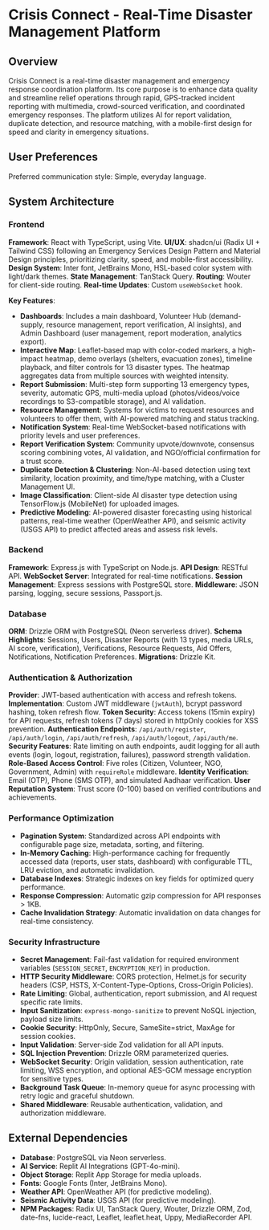 # Crisis Connect - Real-Time Disaster Management Platform

## Overview
Crisis Connect is a real-time disaster management and emergency response coordination platform. Its core purpose is to enhance data quality and streamline relief operations through rapid, GPS-tracked incident reporting with multimedia, crowd-sourced verification, and coordinated emergency responses. The platform utilizes AI for report validation, duplicate detection, and resource matching, with a mobile-first design for speed and clarity in emergency situations.

## User Preferences
Preferred communication style: Simple, everyday language.

## System Architecture

### Frontend
**Framework**: React with TypeScript, using Vite.
**UI/UX**: shadcn/ui (Radix UI + Tailwind CSS) following an Emergency Services Design Pattern and Material Design principles, prioritizing clarity, speed, and mobile-first accessibility.
**Design System**: Inter font, JetBrains Mono, HSL-based color system with light/dark themes.
**State Management**: TanStack Query.
**Routing**: Wouter for client-side routing.
**Real-time Updates**: Custom `useWebSocket` hook.

**Key Features**:
-   **Dashboards**: Includes a main dashboard, Volunteer Hub (demand-supply, resource management, report verification, AI insights), and Admin Dashboard (user management, report moderation, analytics export).
-   **Interactive Map**: Leaflet-based map with color-coded markers, a high-impact heatmap, demo overlays (shelters, evacuation zones), timeline playback, and filter controls for 13 disaster types. The heatmap aggregates data from multiple sources with weighted intensity.
-   **Report Submission**: Multi-step form supporting 13 emergency types, severity, automatic GPS, multi-media upload (photos/videos/voice recordings to S3-compatible storage), and AI validation.
-   **Resource Management**: Systems for victims to request resources and volunteers to offer them, with AI-powered matching and status tracking.
-   **Notification System**: Real-time WebSocket-based notifications with priority levels and user preferences.
-   **Report Verification System**: Community upvote/downvote, consensus scoring combining votes, AI validation, and NGO/official confirmation for a trust score.
-   **Duplicate Detection & Clustering**: Non-AI-based detection using text similarity, location proximity, and time/type matching, with a Cluster Management UI.
-   **Image Classification**: Client-side AI disaster type detection using TensorFlow.js (MobileNet) for uploaded images.
-   **Predictive Modeling**: AI-powered disaster forecasting using historical patterns, real-time weather (OpenWeather API), and seismic activity (USGS API) to predict affected areas and assess risk levels.

### Backend
**Framework**: Express.js with TypeScript on Node.js.
**API Design**: RESTful API.
**WebSocket Server**: Integrated for real-time notifications.
**Session Management**: Express sessions with PostgreSQL store.
**Middleware**: JSON parsing, logging, secure sessions, Passport.js.

### Database
**ORM**: Drizzle ORM with PostgreSQL (Neon serverless driver).
**Schema Highlights**: Sessions, Users, Disaster Reports (with 13 types, media URLs, AI score, verification), Verifications, Resource Requests, Aid Offers, Notifications, Notification Preferences.
**Migrations**: Drizzle Kit.

### Authentication & Authorization
**Provider**: JWT-based authentication with access and refresh tokens.
**Implementation**: Custom JWT middleware (`jwtAuth`), bcrypt password hashing, token refresh flow.
**Token Security**: Access tokens (15min expiry) for API requests, refresh tokens (7 days) stored in httpOnly cookies for XSS prevention.
**Authentication Endpoints**: `/api/auth/register`, `/api/auth/login`, `/api/auth/refresh`, `/api/auth/logout`, `/api/auth/me`.
**Security Features**: Rate limiting on auth endpoints, audit logging for all auth events (login, logout, registration, failures), password strength validation.
**Role-Based Access Control**: Five roles (Citizen, Volunteer, NGO, Government, Admin) with `requireRole` middleware.
**Identity Verification**: Email (OTP), Phone (SMS OTP), and simulated Aadhaar verification.
**User Reputation System**: Trust score (0-100) based on verified contributions and achievements.

### Performance Optimization
-   **Pagination System**: Standardized across API endpoints with configurable page size, metadata, sorting, and filtering.
-   **In-Memory Caching**: High-performance caching for frequently accessed data (reports, user stats, dashboard) with configurable TTL, LRU eviction, and automatic invalidation.
-   **Database Indexes**: Strategic indexes on key fields for optimized query performance.
-   **Response Compression**: Automatic gzip compression for API responses > 1KB.
-   **Cache Invalidation Strategy**: Automatic invalidation on data changes for real-time consistency.

### Security Infrastructure
-   **Secret Management**: Fail-fast validation for required environment variables (`SESSION_SECRET`, `ENCRYPTION_KEY`) in production.
-   **HTTP Security Middleware**: CORS protection, Helmet.js for security headers (CSP, HSTS, X-Content-Type-Options, Cross-Origin Policies).
-   **Rate Limiting**: Global, authentication, report submission, and AI request specific rate limits.
-   **Input Sanitization**: `express-mongo-sanitize` to prevent NoSQL injection, payload size limits.
-   **Cookie Security**: HttpOnly, Secure, SameSite=strict, MaxAge for session cookies.
-   **Input Validation**: Server-side Zod validation for all API inputs.
-   **SQL Injection Prevention**: Drizzle ORM parameterized queries.
-   **WebSocket Security**: Origin validation, session authentication, rate limiting, WSS encryption, and optional AES-GCM message encryption for sensitive types.
-   **Background Task Queue**: In-memory queue for async processing with retry logic and graceful shutdown.
-   **Shared Middleware**: Reusable authentication, validation, and authorization middleware.

## External Dependencies
-   **Database**: PostgreSQL via Neon serverless.
-   **AI Service**: Replit AI Integrations (GPT-4o-mini).
-   **Object Storage**: Replit App Storage for media uploads.
-   **Fonts**: Google Fonts (Inter, JetBrains Mono).
-   **Weather API**: OpenWeather API (for predictive modeling).
-   **Seismic Activity Data**: USGS API (for predictive modeling).
-   **NPM Packages**: Radix UI, TanStack Query, Wouter, Drizzle ORM, Zod, date-fns, lucide-react, Leaflet, leaflet.heat, Uppy, MediaRecorder API.